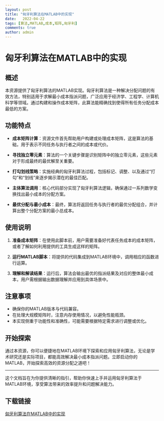 ```yaml
---
layout: post
title: "匈牙利算法在MATLAB中的实现"
date:   2022-04-22
tags: [算法,MATLAB,成本,矩阵,匈牙利]
comments: true
author: admin
---
```

# 匈牙利算法在MATLAB中的实现

## 概述

本资源提供了匈牙利算法的MATLAB实现。匈牙利算法是一种解决分配问题的有效方法，特别适用于求解最小成本指派问题，广泛应用于经济学、工程学、计算机科学等领域。通过构建和操作成本矩阵，此算法能精确找到使得所有任务分配成本最低的方案。

## 功能特点

- **成本矩阵计算**：资源文件首先帮助用户构建或处理成本矩阵，这是算法的基础，用于表示不同任务与执行者之间的成本或代价。
  
- **寻找独立零元素**：算法的一个关键步骤是识别矩阵中的独立零元素，这些元素对于形成最终的最优解至关重要。
  
- **打勾划线策略**：实施经典的匈牙利算法过程，包括标记、调整、以及通过“打勾”和“划线”来逐步揭示潜在的最佳匹配。
  
- **主体算法调用**：核心代码部分实现了匈牙利算法逻辑，确保通过一系列数学变换找出最小成本的分配方案。
  
- **最优分配与最小成本**：最终，算法将返回任务与执行者的最优分配组合，并计算出整个分配方案的最小总成本。

## 使用说明

1. **准备成本矩阵**：在使用此脚本前，用户需要准备好代表任务成本的成本矩阵，或者了解如何利用提供的工具生成这样的矩阵。
   
2. **运行MATLAB脚本**：将提供的代码集成到MATLAB环境中，调用相应的函数进行运算。
   
3. **理解和解读结果**：运行后，算法会输出最优的指派结果及对应的整体最小成本，用户需根据输出数据理解并应用到具体场景中。

## 注意事项

- 确保你的MATLAB版本与代码兼容。
- 在处理大规模矩阵时，注意内存使用情况，以避免性能瓶颈。
- 本实现侧重于功能性和准确性，可能需要根据特定需求进行调整或优化。

## 开始探索

通过本资源，你可以便捷地在MATLAB环境下探索和应用匈牙利算法，无论是学术研究还是实际项目，都能高效解决最小成本指派问题。立即启动你的MATLAB，开始探索高效的资源分配之道吧！

---

这个文档旨在为你提供清晰的指引，帮助你快速上手并运用匈牙利算法于MATLAB环境，享受算法带来的效率提升和问题解决能力。

## 下载链接

[匈牙利算法在MATLAB中的实现](https://pan.quark.cn/s/9a34340c3743)